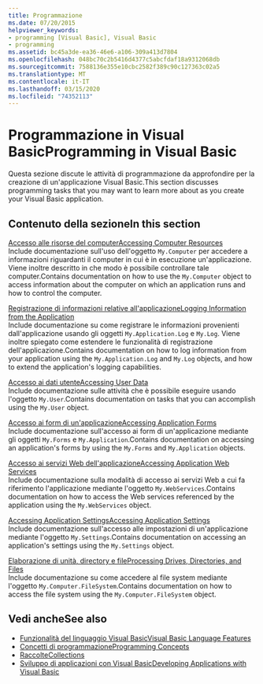 ```yaml
---
title: Programmazione
ms.date: 07/20/2015
helpviewer_keywords:
- programming [Visual Basic], Visual Basic
- programming
ms.assetid: bc45a3de-ea36-46e6-a106-309a413d7804
ms.openlocfilehash: 048bc70c2b5416d4377c5abcfdaf18a9312068db
ms.sourcegitcommit: 7588136e355e10cbc2582f389c90c127363c02a5
ms.translationtype: MT
ms.contentlocale: it-IT
ms.lasthandoff: 03/15/2020
ms.locfileid: "74352113"
---
```

# <a name="programming-in-visual-basic"></a><span data-ttu-id="3ed96-102">Programmazione in Visual Basic</span><span class="sxs-lookup"><span data-stu-id="3ed96-102">Programming in Visual Basic</span></span>

<span data-ttu-id="3ed96-103">Questa sezione discute le attività di programmazione da approfondire per la creazione di un'applicazione Visual Basic.</span><span class="sxs-lookup"><span data-stu-id="3ed96-103">This section discusses programming tasks that you may want to learn more about as you create your Visual Basic application.</span></span>  
  
## <a name="in-this-section"></a><span data-ttu-id="3ed96-104">Contenuto della sezione</span><span class="sxs-lookup"><span data-stu-id="3ed96-104">In this section</span></span>  

 [<span data-ttu-id="3ed96-105">Accesso alle risorse del computer</span><span class="sxs-lookup"><span data-stu-id="3ed96-105">Accessing Computer Resources</span></span>](../../../visual-basic/developing-apps/programming/computer-resources/index.md)  
 <span data-ttu-id="3ed96-106">Include documentazione sull'uso dell'oggetto `My.Computer` per accedere a informazioni riguardanti il computer in cui è in esecuzione un'applicazione. Viene inoltre descritto in che modo è possibile controllare tale computer.</span><span class="sxs-lookup"><span data-stu-id="3ed96-106">Contains documentation on how to use the `My.Computer` object to access information about the computer on which an application runs and how to control the computer.</span></span>  
  
 [<span data-ttu-id="3ed96-107">Registrazione di informazioni relative all'applicazione</span><span class="sxs-lookup"><span data-stu-id="3ed96-107">Logging Information from the Application</span></span>](../../../visual-basic/developing-apps/programming/log-info/index.md)  
 <span data-ttu-id="3ed96-108">Include documentazione su come registrare le informazioni provenienti dall'applicazione usando gli oggetti `My.Application.Log` e `My.Log`. Viene inoltre spiegato come estendere le funzionalità di registrazione dell'applicazione.</span><span class="sxs-lookup"><span data-stu-id="3ed96-108">Contains documentation on how to log information from your application using the `My.Application.Log` and `My.Log` objects, and how to extend the application's logging capabilities.</span></span>  
  
 [<span data-ttu-id="3ed96-109">Accesso ai dati utente</span><span class="sxs-lookup"><span data-stu-id="3ed96-109">Accessing User Data</span></span>](../../../visual-basic/developing-apps/programming/accessing-user-data.md)  
 <span data-ttu-id="3ed96-110">Include documentazione sulle attività che è possibile eseguire usando l'oggetto `My.User`.</span><span class="sxs-lookup"><span data-stu-id="3ed96-110">Contains documentation on tasks that you can accomplish using the `My.User` object.</span></span>  
  
 [<span data-ttu-id="3ed96-111">Accesso ai form di un'applicazione</span><span class="sxs-lookup"><span data-stu-id="3ed96-111">Accessing Application Forms</span></span>](../../../visual-basic/developing-apps/programming/accessing-application-forms.md)  
 <span data-ttu-id="3ed96-112">Include documentazione sull'accesso ai form di un'applicazione mediante gli oggetti `My.Forms` e `My.Application`.</span><span class="sxs-lookup"><span data-stu-id="3ed96-112">Contains documentation on accessing an application's forms by using the `My.Forms` and `My.Application` objects.</span></span>  
  
 [<span data-ttu-id="3ed96-113">Accesso ai servizi Web dell'applicazione</span><span class="sxs-lookup"><span data-stu-id="3ed96-113">Accessing Application Web Services</span></span>](../../../visual-basic/developing-apps/programming/accessing-application-web-services.md)  
 <span data-ttu-id="3ed96-114">Include documentazione sulla modalità di accesso ai servizi Web a cui fa riferimento l'applicazione mediante l'oggetto `My.WebServices`.</span><span class="sxs-lookup"><span data-stu-id="3ed96-114">Contains documentation on how to access the Web services referenced by the application using the `My.WebServices` object.</span></span>  
  
 [<span data-ttu-id="3ed96-115">Accessing Application Settings</span><span class="sxs-lookup"><span data-stu-id="3ed96-115">Accessing Application Settings</span></span>](../../../visual-basic/developing-apps/programming/app-settings/index.md)  
 <span data-ttu-id="3ed96-116">Include documentazione sull'accesso alle impostazioni di un'applicazione mediante l'oggetto `My.Settings`.</span><span class="sxs-lookup"><span data-stu-id="3ed96-116">Contains documentation on accessing an application's settings using the `My.Settings` object.</span></span>  
  
 [<span data-ttu-id="3ed96-117">Elaborazione di unità, directory e file</span><span class="sxs-lookup"><span data-stu-id="3ed96-117">Processing Drives, Directories, and Files</span></span>](drives-directories-files/index.md)  
 <span data-ttu-id="3ed96-118">Include documentazione su come accedere al file system mediante l'oggetto `My.Computer.FileSystem`.</span><span class="sxs-lookup"><span data-stu-id="3ed96-118">Contains documentation on how to access the file system using the `My.Computer.FileSystem` object.</span></span>  
  
## <a name="see-also"></a><span data-ttu-id="3ed96-119">Vedi anche</span><span class="sxs-lookup"><span data-stu-id="3ed96-119">See also</span></span>

- [<span data-ttu-id="3ed96-120">Funzionalità del linguaggio Visual Basic</span><span class="sxs-lookup"><span data-stu-id="3ed96-120">Visual Basic Language Features</span></span>](../../../visual-basic/programming-guide/language-features/index.md)
- [<span data-ttu-id="3ed96-121">Concetti di programmazione</span><span class="sxs-lookup"><span data-stu-id="3ed96-121">Programming Concepts</span></span>](../../../visual-basic/programming-guide/concepts/index.md)
- [<span data-ttu-id="3ed96-122">Raccolte</span><span class="sxs-lookup"><span data-stu-id="3ed96-122">Collections</span></span>](../../../visual-basic/programming-guide/concepts/collections.md)
- [<span data-ttu-id="3ed96-123">Sviluppo di applicazioni con Visual Basic</span><span class="sxs-lookup"><span data-stu-id="3ed96-123">Developing Applications with Visual Basic</span></span>](../../../visual-basic/developing-apps/index.md)
